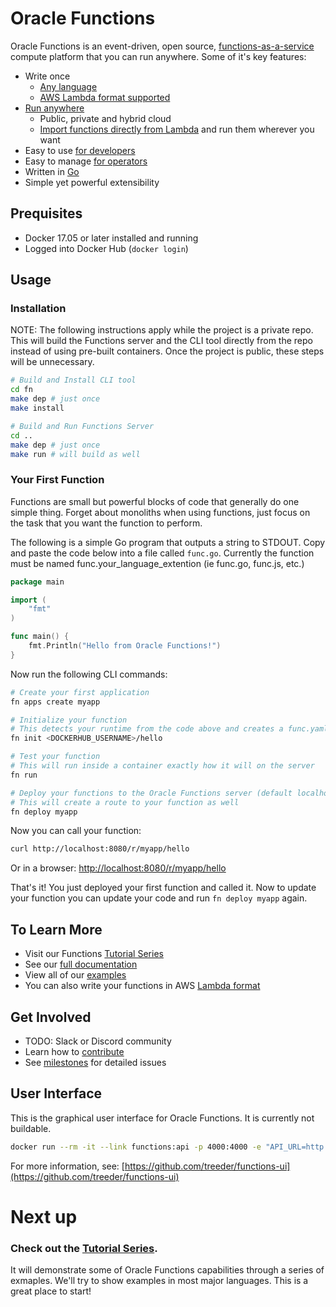 # Oracle Functions

<!-- [![GoDoc](https://godoc.org/github.com/treeder/functions?status.svg)](https://godoc.org/github.com/treeder/functions) -->

Oracle Functions is an event-driven, open source, [functions-as-a-service](serverless.md) compute
platform that you can run anywhere. Some of it's key features:

* Write once
  * [Any language](docs/faq.md#which-languages-are-supported)
  * [AWS Lambda format supported](docs/lambda/README.md)
* [Run anywhere](docs/faq.md#where-can-i-run-functions)
  * Public, private and hybrid cloud
  * [Import functions directly from Lambda](docs/lambda/import.md) and run them wherever you want
* Easy to use [for developers](docs/README.md#for-developers)
* Easy to manage [for operators](docs/README.md#for-operators)
* Written in [Go](https://golang.org)
* Simple yet powerful extensibility


## Prequisites

* Docker 17.05 or later installed and running
* Logged into Docker Hub (`docker login`)

## Usage

### Installation 

NOTE: The following instructions apply while the project is a private repo. This will 
build the Functions server and the CLI tool directly from the repo instead of
using pre-built containers. Once the project is public, these steps will be unnecessary.

```sh
# Build and Install CLI tool
cd fn
make dep # just once
make install

# Build and Run Functions Server
cd ..
make dep # just once
make run # will build as well
```

<!-- ADD BACK ONCE PUBLIC 

### Install CLI tool

This isn't required, but it sure makes things a lot easier. Just run the following to install:

```sh
curl -LSs https://goo.gl/KKDFGn | sh
```

This will download a shell script and execute it.  If the script asks for a password, that is because it invokes sudo.

### Run Oracle Functions Server

To get started quickly with Oracle Functions, just fire up a functions container:

```sh
fn start
```

This will start Oracle Functions in single server mode, using an embedded database and message queue. You can find all the
configuration options [here](docs/operating/options.md). If you are on Windows, check [here](docs/operating/windows.md).

-->

### Your First Function

Functions are small but powerful blocks of code that generally do one simple thing. Forget about monoliths when using functions, just focus on the task that you want the function to perform.

The following is a simple Go program that outputs a string to STDOUT. Copy and paste the code below into a file called `func.go`. Currently the function must be named func.your_language_extention (ie func.go, func.js, etc.)

```go
package main

import (
	"fmt"
)

func main() {
	fmt.Println("Hello from Oracle Functions!")
}
```

Now run the following CLI commands:

```sh
# Create your first application
fn apps create myapp

# Initialize your function
# This detects your runtime from the code above and creates a func.yaml
fn init <DOCKERHUB_USERNAME>/hello

# Test your function
# This will run inside a container exactly how it will on the server
fn run

# Deploy your functions to the Oracle Functions server (default localhost:8080)
# This will create a route to your function as well
fn deploy myapp
```

Now you can call your function:

```sh
curl http://localhost:8080/r/myapp/hello
```

Or in a browser: [http://localhost:8080/r/myapp/hello](http://localhost:8080/r/myapp/hello)

That's it! You just deployed your first function and called it. Now to update your function 
you can update your code and run ```fn deploy myapp``` again.

## To Learn More

- Visit our Functions [Tutorial Series](examples/tutorial/)
- See our [full documentation](docs/README.md)
- View all of our [examples](/examples)
- You can also write your functions in AWS [Lambda format](docs/lambda/README.md)

## Get Involved

- TODO: Slack or Discord community
- Learn how to [contribute](CONTRIBUTING.md)
- See [milestones](https://gitlab.oracledx.com/odx/functions/milestones) for detailed issues


## User Interface

This is the graphical user interface for Oracle Functions. It is currently not buildable.

```sh
docker run --rm -it --link functions:api -p 4000:4000 -e "API_URL=http://api:8080" treeder/functions-ui
```

For more information, see: [https://github.com/treeder/functions-ui](https://github.com/treeder/functions-ui)


# Next up

### Check out the [Tutorial Series](examples/tutorial/).

 It will demonstrate some of Oracle Functions capabilities through a series of exmaples. We'll try to show examples in most major languages. This is a great place to start!

